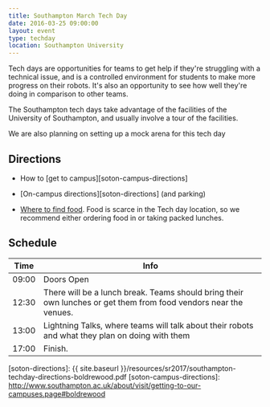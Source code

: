 ```yaml
---
title: Southampton March Tech Day 
date: 2016-03-25 09:00:00
layout: event
type: techday
location: Southampton University
---
```


Tech days are opportunities for teams to get help if they're struggling with a technical issue, and is a controlled environment for students to make more progress on their robots. It's also an opportunity to see how well they're doing in comparison to other teams.

The Southampton tech days take advantage of the facilities of the University of Southampton, and usually involve a tour of the facilities.

We are also planning on setting up a mock arena for this tech day

## Directions

* How to [get to campus][soton-campus-directions]

* [On-campus directions][soton-directions] (and parking)

* [Where to find food][soton-food-map]. Food is scarce in the Tech day location, so we recommend either ordering food in or taking packed lunches.


## Schedule

| Time  | Info |
|-------|------|
| 09:00 | Doors Open |
| 12:30 | There will be a lunch break. Teams should bring their own lunches or get them from food vendors near the venues. |
| 13:00 | Lightning Talks, where teams will talk about their robots and what they plan on doing with them |
| 17:00 | Finish. |

[teams-contact]: mailto:teams@studentrobotics.org
[soton-food-map]: https://goo.gl/yYlfs5
[soton-directions]: {{ site.baseurl }}/resources/sr2017/southampton-techday-directions-boldrewood.pdf
[soton-campus-directions]: http://www.southampton.ac.uk/about/visit/getting-to-our-campuses.page#boldrewood
